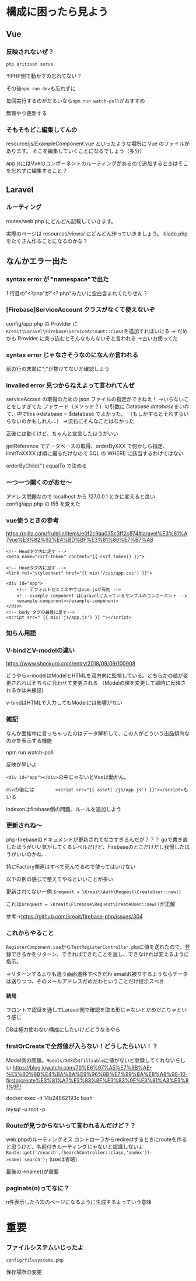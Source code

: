 # 構成に困ったら見よう

## Vue

### 反映されないぜ？
`php aritisan serve`

↑PHP側で動かすの忘れてない？

その後`npm run dev`も忘れずに

毎回実行するのがだるいなら`npm run watch-poll`がおすすめ


無理やり更新する
### そもそもどこ編集してんの
resource/js/ExampleComponent.vue
といったような場所に Vue のファイルがあります。
そこを編集していくことになるでしょう（多分）

app.jsにはVueのコンポーネントのルーティングがあるので追加するときはそこを忘れずに編集すること？

## Laravel

### ルーティング

routes/web.php
にどんどん記載していきます。

実際のページは
resources/views/
にどんどん作っていきましょう。
blade.php をたくさん作ることになるのかな？

## なんかエラー出た

### syntax error が "namespace"で出た

1 行目の"<?php"が"<? php"みたいに空白含まれてたりせん？

### [Firebase]ServiceAccount クラスがなくて使えないぞ

config/app.php の Provider に
`Kreait\Laravel\Firebase\ServiceAccount::class`を追加すればいける
→ だめかも
Provider に突っ込むとそんなもんないぞと言われる
->古い方使ってた

### syntax error じゃなさそうなのになんか言われる

前の行の末尾に";"が抜けてないか確認しよう

### invailed error 見つからねえよって言われてんぜ

serviceAccout の取得のための json ファイルの指定ができねえ！
->いらないことをしすぎてた
ファサード（メソッド？）の引数に Database $databaseをいれて、中で$this->database = $database でよかった。
（もしかするとそれすらいらないのかもしれん…）
->流石にそんなことはなかった

正確には動くけど、ちゃんと宣言したほうがいい

getReference でデータベースの取得、orderByXXX で何かしら指定、
limitToXXXX は順に撮るだけなので SQL の WHERE に該当するわけではない

orderByChild('')
equalTo で決める

### 一つ一つ開くのがおせ〜

アドレス問題なので localhost から 127.0.0.1 とかに変えると良い
config/app.php の l55 を変えた


### vue使うときの参考
https://qiita.com/fruitriin/items/e0f2c9aa035c3ff2c874#laravel%E3%81%A7vue%E3%82%92%E4%BD%BF%E3%81%86%E7%B7%A8
```
<!-- Headタグ内に足す -->
<meta name="csrf-token" content="{{ csrf_token() }}">
```

```
<!-- Headタグ内に足す -->
<link rel="stylesheet" href="{{ mix('/css/app.css') }}">
```

```
<div id="app">
    <!-- デフォルトだとこの中ではvue.jsが有効 -->
    <!-- example-component はLaravelに入っているサンプルのコンポーネント -->
    <example-component></example-component>
</div>
<!-- body タグの最後に足す-->
<script src=" {{ mix('js/app.js') }} "></script>

```


### 知らん用語

### V-bindとV-modelの違い
https://www.shookuro.com/entry/2018/09/09/100908


どうやらv-modelはModelとHTMLを双方向に監視している。どちらかの値が変更されればそちらに合わせて変更される
（Modelの値を変更して即時に反映されるかは未検証)

v-bindはHTMLで入力してもModelには影響がない



### 雑記
なんか面接中に言っちゃったのはデータ解析して、この人がどういう出品傾向なのかを表示する機能



npm run watch-poll

反映が早いよ

`<div id="app"></div>`の中じゃないとVueは動かん。

`div`の後には`        <script src="{{ asset('/js/app.js') }}"></script>`もいる


indexonはfirebase側の問題、ルールを追加しよう


### 更新されね～
php-firebaseのドキュメントが更新されてなさすぎるんだが？？？
goで書き直したほうがいい気がしてくるレベルだけど、Firebaseのとこだけだし我慢したほうがいいのかね…

特にFactory関連はすべて死んでるので使ってはいけない

以下の例の感じで整えてやるといいことが多い

更新されてない一例
`$request = \Kreait\Auth\Request\CreateUser::new()`

これは`$request = \Kreait\Firebase\Request\CreateUser::new()`が正解

参考→https://github.com/kreait/firebase-php/issues/304



### これからやること
`RegisterComponent.vue`から`TestRegisterController.php`に値を送れたので、登録できるかをリターン、できればできたことを返し、できなければ変えるように指示。

→リターンするよりも違う画面遷移すべきだわ
emailお被りするようならデータは送りつつ、そのメールアドレスだめだわということだけ提示スべき

#### 結局
フロントで認証を通してLaravel側で確認を取る形じゃないとだめだこりゃという感じ

DBは極力使わない構成にしたいけどどうなるやら

### firstOrCreateで全然値が入らない！どうしたらいい！？
Model側の問題。`Models/XXX`の`$filliable`に値がないと登録してくれないらしい
https://blog.kiwatchi.com/70%E6%97%A5%E7%9B%AE-%E5%80%8B%E4%BA%BA%E9%96%8B%E7%99%BA%E8%A8%98-10-firstorcreate%E3%81%A7%E3%83%8F%E3%83%9E%E3%81%A3%E3%81%9F/


 docker exec -it 14b24862193c bash

 
mysql -u root -p


### Routeが見つからないって言われるんだけど？？
web.phpのルーティングミス
コントローラからredirectするときにrouteを作ると思うけど、名前付きルーティングじゃないと認識しないよ
`Route::get('/search',[SearchController::class,'index'])->name('search');`
(useは省略)

最後の->name()が重要

### paginate(n)ってなに？
n件表示したら次のページになるように生成するよっていう意味


# 重要
### ファイルシステムいじったよ
`config/filesystems.php`

保存場所の変更
